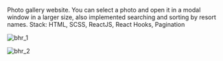 Photo gallery website. You can select a photo and open it in a modal window in a larger size, also implemented searching and sorting by resort names. Stack: HTML, SCSS, ReactJS, React Hooks, Pagination

![bhr_1](https://user-images.githubusercontent.com/78507597/208294852-bbcc7e4b-caaf-43f5-ac06-f10c32584584.png)

![bhr_2](https://user-images.githubusercontent.com/78507597/208294857-4577fb67-e3fe-4ff9-99f3-eb1d3c284cf0.png)
